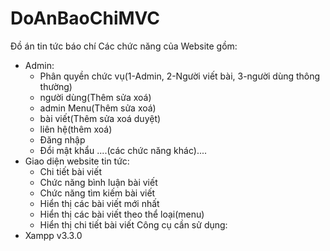 # DoAnBaoChiMVC
Đồ án tin tức báo chí
Các chức năng của Website gồm:
- Admin:
  + Phân quyền chức vụ(1-Admin, 2-Người viết bài, 3-người dùng thông thường)
  + người dùng(Thêm sửa xoá)
  + admin Menu(Thêm sửa xoá)
  + bài viết(Thêm sửa xoá duyệt)
  + liên hệ(thêm xoá)
  + Đăng nhập
  + Đổi mật khẩu
  ....(các chức năng khác)....
- Giao diện website tin tức:
  + Chi tiết bài viết 
  + Chức năng bình luận bài viết
  + Chức năng tìm kiếm bài viết
  + Hiển thị các bài viết mới nhất 
  + Hiển thị các bài viết theo thể loại(menu)
  + Hiển thị chi tiết bài viết
Công cụ cần sử dụng:
- Xampp v3.3.0
